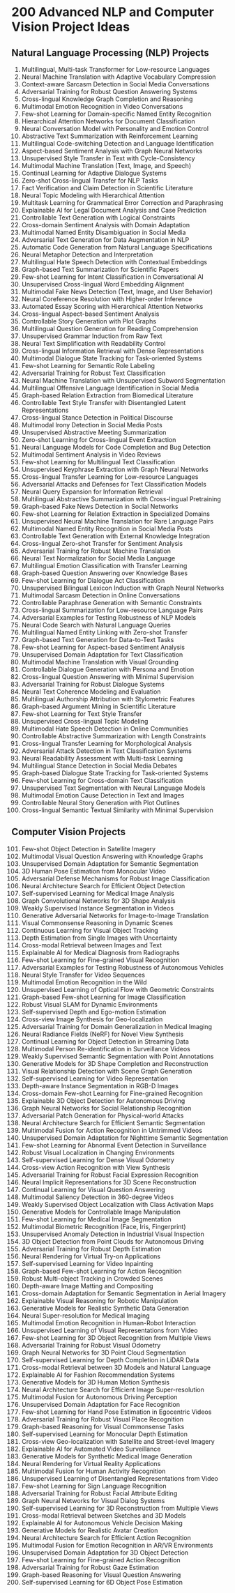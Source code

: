 # 200 Advanced NLP and Computer Vision Project Ideas

## Natural Language Processing (NLP) Projects

1. Multilingual, Multi-task Transformer for Low-resource Languages
2. Neural Machine Translation with Adaptive Vocabulary Compression
3. Context-aware Sarcasm Detection in Social Media Conversations
4. Adversarial Training for Robust Question Answering Systems
5. Cross-lingual Knowledge Graph Completion and Reasoning
6. Multimodal Emotion Recognition in Video Conversations
7. Few-shot Learning for Domain-specific Named Entity Recognition
8. Hierarchical Attention Networks for Document Classification
9. Neural Conversation Model with Personality and Emotion Control
10. Abstractive Text Summarization with Reinforcement Learning
11. Multilingual Code-switching Detection and Language Identification
12. Aspect-based Sentiment Analysis with Graph Neural Networks
13. Unsupervised Style Transfer in Text with Cycle-Consistency
14. Multimodal Machine Translation (Text, Image, and Speech)
15. Continual Learning for Adaptive Dialogue Systems
16. Zero-shot Cross-lingual Transfer for NLP Tasks
17. Fact Verification and Claim Detection in Scientific Literature
18. Neural Topic Modeling with Hierarchical Attention
19. Multitask Learning for Grammatical Error Correction and Paraphrasing
20. Explainable AI for Legal Document Analysis and Case Prediction
21. Controllable Text Generation with Logical Constraints
22. Cross-domain Sentiment Analysis with Domain Adaptation
23. Multimodal Named Entity Disambiguation in Social Media
24. Adversarial Text Generation for Data Augmentation in NLP
25. Automatic Code Generation from Natural Language Specifications
26. Neural Metaphor Detection and Interpretation
27. Multilingual Hate Speech Detection with Contextual Embeddings
28. Graph-based Text Summarization for Scientific Papers
29. Few-shot Learning for Intent Classification in Conversational AI
30. Unsupervised Cross-lingual Word Embedding Alignment
31. Multimodal Fake News Detection (Text, Image, and User Behavior)
32. Neural Coreference Resolution with Higher-order Inference
33. Automated Essay Scoring with Hierarchical Attention Networks
34. Cross-lingual Aspect-based Sentiment Analysis
35. Controllable Story Generation with Plot Graphs
36. Multilingual Question Generation for Reading Comprehension
37. Unsupervised Grammar Induction from Raw Text
38. Neural Text Simplification with Readability Control
39. Cross-lingual Information Retrieval with Dense Representations
40. Multimodal Dialogue State Tracking for Task-oriented Systems
41. Few-shot Learning for Semantic Role Labeling
42. Adversarial Training for Robust Text Classification
43. Neural Machine Translation with Unsupervised Subword Segmentation
44. Multilingual Offensive Language Identification in Social Media
45. Graph-based Relation Extraction from Biomedical Literature
46. Controllable Text Style Transfer with Disentangled Latent Representations
47. Cross-lingual Stance Detection in Political Discourse
48. Multimodal Irony Detection in Social Media Posts
49. Unsupervised Abstractive Meeting Summarization
50. Zero-shot Learning for Cross-lingual Event Extraction
51. Neural Language Models for Code Completion and Bug Detection
52. Multimodal Sentiment Analysis in Video Reviews
53. Few-shot Learning for Multilingual Text Classification
54. Unsupervised Keyphrase Extraction with Graph Neural Networks
55. Cross-lingual Transfer Learning for Low-resource Languages
56. Adversarial Attacks and Defenses for Text Classification Models
57. Neural Query Expansion for Information Retrieval
58. Multilingual Abstractive Summarization with Cross-lingual Pretraining
59. Graph-based Fake News Detection in Social Networks
60. Few-shot Learning for Relation Extraction in Specialized Domains
61. Unsupervised Neural Machine Translation for Rare Language Pairs
62. Multimodal Named Entity Recognition in Social Media Posts
63. Controllable Text Generation with External Knowledge Integration
64. Cross-lingual Zero-shot Transfer for Sentiment Analysis
65. Adversarial Training for Robust Machine Translation
66. Neural Text Normalization for Social Media Language
67. Multilingual Emotion Classification with Transfer Learning
68. Graph-based Question Answering over Knowledge Bases
69. Few-shot Learning for Dialogue Act Classification
70. Unsupervised Bilingual Lexicon Induction with Graph Neural Networks
71. Multimodal Sarcasm Detection in Online Conversations
72. Controllable Paraphrase Generation with Semantic Constraints
73. Cross-lingual Summarization for Low-resource Language Pairs
74. Adversarial Examples for Testing Robustness of NLP Models
75. Neural Code Search with Natural Language Queries
76. Multilingual Named Entity Linking with Zero-shot Transfer
77. Graph-based Text Generation for Data-to-Text Tasks
78. Few-shot Learning for Aspect-based Sentiment Analysis
79. Unsupervised Domain Adaptation for Text Classification
80. Multimodal Machine Translation with Visual Grounding
81. Controllable Dialogue Generation with Persona and Emotion
82. Cross-lingual Question Answering with Minimal Supervision
83. Adversarial Training for Robust Dialogue Systems
84. Neural Text Coherence Modeling and Evaluation
85. Multilingual Authorship Attribution with Stylometric Features
86. Graph-based Argument Mining in Scientific Literature
87. Few-shot Learning for Text Style Transfer
88. Unsupervised Cross-lingual Topic Modeling
89. Multimodal Hate Speech Detection in Online Communities
90. Controllable Abstractive Summarization with Length Constraints
91. Cross-lingual Transfer Learning for Morphological Analysis
92. Adversarial Attack Detection in Text Classification Systems
93. Neural Readability Assessment with Multi-task Learning
94. Multilingual Stance Detection in Social Media Debates
95. Graph-based Dialogue State Tracking for Task-oriented Systems
96. Few-shot Learning for Cross-domain Text Classification
97. Unsupervised Text Segmentation with Neural Language Models
98. Multimodal Emotion Cause Detection in Text and Images
99. Controllable Neural Story Generation with Plot Outlines
100. Cross-lingual Semantic Textual Similarity with Minimal Supervision

## Computer Vision Projects

101. Few-shot Object Detection in Satellite Imagery
102. Multimodal Visual Question Answering with Knowledge Graphs
103. Unsupervised Domain Adaptation for Semantic Segmentation
104. 3D Human Pose Estimation from Monocular Video
105. Adversarial Defense Mechanisms for Robust Image Classification
106. Neural Architecture Search for Efficient Object Detection
107. Self-supervised Learning for Medical Image Analysis
108. Graph Convolutional Networks for 3D Shape Analysis
109. Weakly Supervised Instance Segmentation in Videos
110. Generative Adversarial Networks for Image-to-Image Translation
111. Visual Commonsense Reasoning in Dynamic Scenes
112. Continuous Learning for Visual Object Tracking
113. Depth Estimation from Single Images with Uncertainty
114. Cross-modal Retrieval between Images and Text
115. Explainable AI for Medical Diagnosis from Radiographs
116. Few-shot Learning for Fine-grained Visual Recognition
117. Adversarial Examples for Testing Robustness of Autonomous Vehicles
118. Neural Style Transfer for Video Sequences
119. Multimodal Emotion Recognition in the Wild
120. Unsupervised Learning of Optical Flow with Geometric Constraints
121. Graph-based Few-shot Learning for Image Classification
122. Robust Visual SLAM for Dynamic Environments
123. Self-supervised Depth and Ego-motion Estimation
124. Cross-view Image Synthesis for Geo-localization
125. Adversarial Training for Domain Generalization in Medical Imaging
126. Neural Radiance Fields (NeRF) for Novel View Synthesis
127. Continual Learning for Object Detection in Streaming Data
128. Multimodal Person Re-identification in Surveillance Videos
129. Weakly Supervised Semantic Segmentation with Point Annotations
130. Generative Models for 3D Shape Completion and Reconstruction
131. Visual Relationship Detection with Scene Graph Generation
132. Self-supervised Learning for Video Representation
133. Depth-aware Instance Segmentation in RGB-D Images
134. Cross-domain Few-shot Learning for Fine-grained Recognition
135. Explainable 3D Object Detection for Autonomous Driving
136. Graph Neural Networks for Social Relationship Recognition
137. Adversarial Patch Generation for Physical-world Attacks
138. Neural Architecture Search for Efficient Semantic Segmentation
139. Multimodal Fusion for Action Recognition in Untrimmed Videos
140. Unsupervised Domain Adaptation for Nighttime Semantic Segmentation
141. Few-shot Learning for Abnormal Event Detection in Surveillance
142. Robust Visual Localization in Changing Environments
143. Self-supervised Learning for Dense Visual Odometry
144. Cross-view Action Recognition with View Synthesis
145. Adversarial Training for Robust Facial Expression Recognition
146. Neural Implicit Representations for 3D Scene Reconstruction
147. Continual Learning for Visual Question Answering
148. Multimodal Saliency Detection in 360-degree Videos
149. Weakly Supervised Object Localization with Class Activation Maps
150. Generative Models for Controllable Image Manipulation
151. Few-shot Learning for Medical Image Segmentation
152. Multimodal Biometric Recognition (Face, Iris, Fingerprint)
153. Unsupervised Anomaly Detection in Industrial Visual Inspection
154. 3D Object Detection from Point Clouds for Autonomous Driving
155. Adversarial Training for Robust Depth Estimation
156. Neural Rendering for Virtual Try-on Applications
157. Self-supervised Learning for Video Inpainting
158. Graph-based Few-shot Learning for Action Recognition
159. Robust Multi-object Tracking in Crowded Scenes
160. Depth-aware Image Matting and Compositing
161. Cross-domain Adaptation for Semantic Segmentation in Aerial Imagery
162. Explainable Visual Reasoning for Robotic Manipulation
163. Generative Models for Realistic Synthetic Data Generation
164. Neural Super-resolution for Medical Imaging
165. Multimodal Emotion Recognition in Human-Robot Interaction
166. Unsupervised Learning of Visual Representations from Video
167. Few-shot Learning for 3D Object Recognition from Multiple Views
168. Adversarial Training for Robust Visual Odometry
169. Graph Neural Networks for 3D Point Cloud Segmentation
170. Self-supervised Learning for Depth Completion in LiDAR Data
171. Cross-modal Retrieval between 3D Models and Natural Language
172. Explainable AI for Fashion Recommendation Systems
173. Generative Models for 3D Human Motion Synthesis
174. Neural Architecture Search for Efficient Image Super-resolution
175. Multimodal Fusion for Autonomous Driving Perception
176. Unsupervised Domain Adaptation for Face Recognition
177. Few-shot Learning for Hand Pose Estimation in Egocentric Videos
178. Adversarial Training for Robust Visual Place Recognition
179. Graph-based Reasoning for Visual Commonsense Tasks
180. Self-supervised Learning for Monocular Depth Estimation
181. Cross-view Geo-localization with Satellite and Street-level Imagery
182. Explainable AI for Automated Video Surveillance
183. Generative Models for Synthetic Medical Image Generation
184. Neural Rendering for Virtual Reality Applications
185. Multimodal Fusion for Human Activity Recognition
186. Unsupervised Learning of Disentangled Representations from Video
187. Few-shot Learning for Sign Language Recognition
188. Adversarial Training for Robust Facial Attribute Editing
189. Graph Neural Networks for Visual Dialog Systems
190. Self-supervised Learning for 3D Reconstruction from Multiple Views
191. Cross-modal Retrieval between Sketches and 3D Models
192. Explainable AI for Autonomous Vehicle Decision Making
193. Generative Models for Realistic Avatar Creation
194. Neural Architecture Search for Efficient Action Recognition
195. Multimodal Fusion for Emotion Recognition in AR/VR Environments
196. Unsupervised Domain Adaptation for 3D Object Detection
197. Few-shot Learning for Fine-grained Action Recognition
198. Adversarial Training for Robust Gaze Estimation
199. Graph-based Reasoning for Visual Question Answering
200. Self-supervised Learning for 6D Object Pose Estimation
